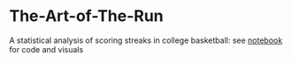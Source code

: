 # The-Art-of-The-Run
A statistical analysis of scoring streaks in college basketball: see [notebook](the-art-of-the-run.ipynb) for code and visuals
